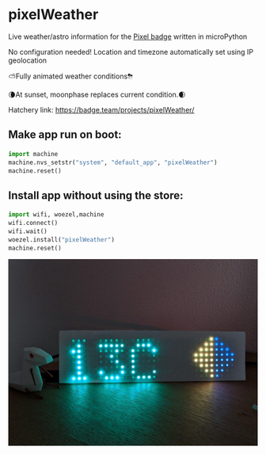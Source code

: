 # pixelWeather
Live weather/astro information for the [Pixel badge](https://pixel.curious.supplies/) written in microPython

No configuration needed! Location and timezone automatically set using IP geolocation

⛅️Fully animated weather conditions⛈

🌘At sunset, moonphase replaces current condition.🌒

Hatchery link: https://badge.team/projects/pixelWeather/

## Make app run on boot: ##
```python
import machine
machine.nvs_setstr("system", "default_app", "pixelWeather")
machine.reset()
```

## Install app without using the store: ##
```python
import wifi, woezel,machine
wifi.connect()
wifi.wait()
woezel.install("pixelWeather")
machine.reset()
```
![pixelWeather](https://github.com/opeRaptor/pixelWeather/blob/main/images/pixelWeather.jpg)
